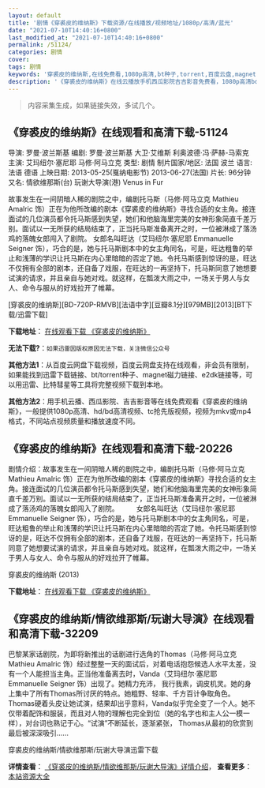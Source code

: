 ```yaml
---
layout: default
title: '剧情《穿裘皮的维纳斯》下载资源/在线播放/视频地址/1080p/高清/蓝光'
date: "2021-07-10T14:40:16+0800"
last_modified_at: "2021-07-10T14:40:16+0800"
permalink: /51124/
categories: 剧情
cover:
tags: 剧情
keywords: '穿裘皮的维纳斯,在线免费看,1080p高清,bt种子,torrent,百度云盘,magnet,磁力链,迅雷下载资源'
description: '《穿裘皮的维纳斯》在线云播放手机西瓜影院吉吉影音免费看，1080p高清bd/hd未删减完整版和tc抢先枪版，mkv/mp4格式，附带bt/torrent种子、magnet/磁力链、百度云盘、网盘资源迅雷下载链接'
---
```


>内容采集生成，如果链接失效，多试几个。


## 《穿裘皮的维纳斯》在线观看和高清下载-51124

导演: 罗曼·波兰斯基 编剧: 罗曼·波兰斯基 大卫·艾维斯 利奥波德·冯·萨赫-马索克 主演: 艾玛纽尔·塞尼耶 马修·阿马立克 类型: 剧情 制片国家/地区: 法国 波兰 语言: 法语 德语 上映日期: 2013-05-25(戛纳电影节) 2013-06-27(法国) 片长: 96分钟 又名: 情欲维那斯(台) 玩谢大导演(港) Venus in Fur

故事发生在一间阴暗人稀的剧院之中，编剧托马斯（马修·阿马立克 Mathieu Amalric 饰）正在为他所改编的剧本《穿裘皮的维纳斯》寻找合适的女主角。接连面试的几位演员都令托马斯感到失望，她们和他脑海里完美的女神形象简直千差万别。面试以一无所获的结局结束了，正当托马斯准备离开之时，一位被淋成了落汤鸡的落魄女郎闯入了剧院。 女郎名叫旺达（艾玛纽尔·塞尼耶 Emmanuelle Seigner 饰），巧合的是，她与托马斯剧本中的女主角同名，可是，旺达粗鲁的举止和浅薄的学识让托马斯在内心里暗暗的否定了她。令托马斯感到惊讶的是，旺达不仅拥有全部的剧本，还自备了戏服，在旺达的一再坚持下，托马斯同意了她想要试演的请求，并且亲自与她对戏。就这样，在瓢泼大雨之中，一场关于男人与女人、命令与服从的好戏拉开了帷幕。


[穿裘皮的维纳斯][BD-720P-RMVB][法语中字][豆瓣8.1分][979MB][2013][BT下载/迅雷下载]

**下载地址**： [在线观看下载 《穿裘皮的维纳斯》](https://www.btdx8.com/torrent/venus_in_fur_2013.html) 


**无法下载?**：`如果迅雷因版权原因无法下载，关注微信公众号 `

**其他方法1**：从百度云网盘下载视频，百度云网盘支持在线观看，非会员有限制，如果能找到迅雷下载链接、bt/torrent种子、magnet磁力链接、e2dk链接等，可以用迅雷、比特彗星等工具将完整视频下载到本地。

**其他方法2**：用手机云播、西瓜影院、吉吉影音等在线免费观看《穿裘皮的维纳斯》，一般提供1080p高清、hd/bd高清视频、tc抢先版视频，视频为mkv或mp4格式，不同站点视频质量和播放速度不同。


## 《穿裘皮的维纳斯》在线观看和高清下载-20226

剧情介绍：故事发生在一间阴暗人稀的剧院之中，编剧托马斯（马修·阿马立克 Mathieu Amalric 饰）正在为他所改编的剧本《穿裘皮的维纳斯》寻找合适的女主角。接连面试的几位演员都令托马斯感到失望，她们和他脑海里完美的女神形象简直千差万别。面试以一无所获的结局结束了，正当托马斯准备离开之时，一位被淋成了落汤鸡的落魄女郎闯入了剧院。  　　女郎名叫旺达（艾玛纽尔·塞尼耶 Emmanuelle Seigner 饰），巧合的是，她与托马斯剧本中的女主角同名，可是，旺达粗鲁的举止和浅薄的学识让托马斯在内心里暗暗的否定了她。令托马斯感到惊讶的是，旺达不仅拥有全部的剧本，还自备了戏服，在旺达的一再坚持下，托马斯同意了她想要试演的请求，并且亲自与她对戏。就这样，在瓢泼大雨之中，一场关于男人与女人、命令与服从的好戏拉开了帷幕。


穿裘皮的维纳斯 (2013)

**下载地址**： [在线观看下载 《穿裘皮的维纳斯》](https://www.btbtdy.me/btdy/dy1953.html) 


## 《穿裘皮的维纳斯/情欲维那斯/玩谢大导演》在线观看和高清下载-32209

巴黎某家话剧院，为即将新推出的话剧进行选角的Thomas（马修&middot;阿马立克 Mathieu Amalric 饰）经过整整一天的面试后，对着电话抱怨候选人水平太差，没有一个人能担当主角。正当他准备离去时，Vanda（艾玛纽尔&middot;塞尼耶 Emmanuelle Seigner 饰）出现了。她精力充沛， 我行我素，调皮机灵。她的身上集中了所有Thomas所讨厌的特点。她粗野、轻率、千方百计争取角色。Thomas硬着头皮让她试演，结果却出乎意料，Vanda似乎完全变了一个人。她不仅带着配饰和服装，而且对人物的理解也完全到位（她的名字也和主人公一模一样），对台词也熟记于心。&ldquo;试演”不断延长，逐渐紧张， Thomas从最初的欣赏到最后被深深吸引......


穿裘皮的维纳斯/情欲维那斯/玩谢大导演迅雷下载

**详情查看**： [《穿裘皮的维纳斯/情欲维那斯/玩谢大导演》详情介绍](/movie/32209/)， **查看更多**：[本站资源大全](/movie/t/all/)

